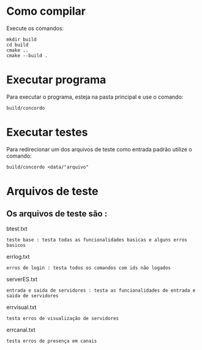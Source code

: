 # Como compilar
<!--blz vou considerar 100% a parte correspondente aos testes!-->
Execute os comandos:
```
mkdir build
cd build
cmake ..
cmake --build .
```

# Executar programa
Para executar o programa, esteja na pasta principal e use o comando:

```
build/concordo
```
# Executar testes
Para redirecionar um dos arquivos de teste como entrada padrão utilize o comando:

```
build/concordo <data/"arquivo"
```

# Arquivos de teste
## Os arquivos de teste são : 
btest.txt

```
teste base : testa todas as funcionalidades basicas e alguns erros basicos
```
errlog.txt

```
erros de login : testa todos os comandos com ids não logados
```

serverES.txt

```
entrada e saida de servidores : testa as funcionalidades de entrada e saida de servidores
```

errvisual.txt

```
testa erros de visualização de servidores
```

errcanal.txt

```
testa erros de presença em canais
```
